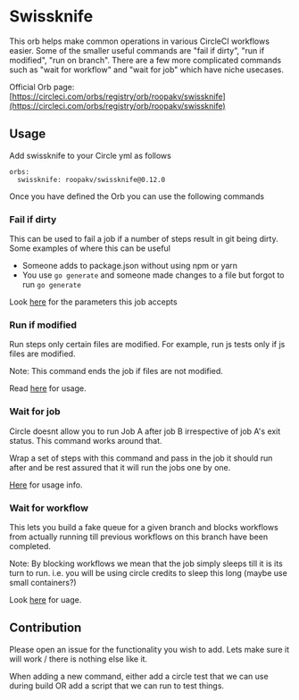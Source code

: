 # Swissknife

This orb helps make common operations in various CircleCI workflows easier. Some of the smaller
useful commands are "fail if dirty", "run if modified", "run on branch". There are a few more
complicated commands such as "wait for workflow" and "wait for job" which have niche usecases.

Official Orb page: [https://circleci.com/orbs/registry/orb/roopakv/swissknife](https://circleci.com/orbs/registry/orb/roopakv/swissknife)

## Usage

Add swissknife to your Circle yml as follows


```
orbs:
  swissknife: roopakv/swissknife@0.12.0
```

Once you have defined the Orb you can use the following commands

### Fail if dirty

This can be used to fail a job if a number of steps result in git being dirty. Some examples
of where this can be useful

- Someone adds to package.json without using npm or yarn
- You use `go generate` and someone made changes to a file but forgot to run `go generate`

Look [here](https://circleci.com/orbs/registry/orb/roopakv/swissknife#commands-fail_if_dirty) for the
parameters this job accepts

### Run if modified

Run steps only certain files are modified. For example, run js tests only if js files are modified.

Note: This command ends the job if files are not modified.

Read [here](https://circleci.com/orbs/registry/orb/roopakv/swissknife#commands-run_if_modified) for usage.

### Wait for job

Circle doesnt allow you to run Job A after job B irrespective of job A's exit status. This command works around that.

Wrap a set of steps with this command and pass in the job it should run after and be rest assured that it will run the
jobs one by one.

[Here](https://circleci.com/orbs/registry/orb/roopakv/swissknife#commands-wait_for_job) for usage info.

### Wait for workflow

This lets you build a fake queue for a given branch and blocks workflows from actually running till previous workflows on
this branch have been completed.

Note: By blocking workflows we mean that the job simply sleeps till it is its turn to run. i.e. you will be using circle credits
to sleep this long (maybe use small containers?)

Look [here](https://circleci.com/orbs/registry/orb/roopakv/swissknife#commands-wait_for_workflow) for uage.

## Contribution

Please open an issue for the functionality you wish to add. Lets make sure it will work / there is nothing else like it.

When adding a new command, either add a circle test that we can use during build OR add a script that we can run to test things.
